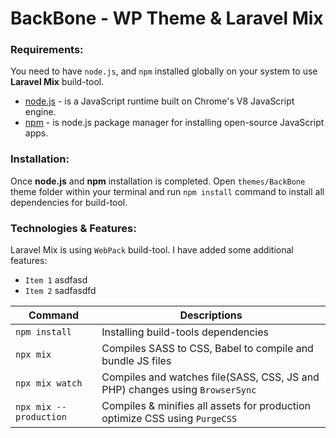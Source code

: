 # BackBone - WP Theme & Laravel Mix

### Requirements:
You need to have `node.js`, and `npm` installed globally on your system to use **Laravel Mix** build-tool.

-   [node.js](https://nodejs.org/en/) - is a JavaScript runtime built on Chrome's V8 JavaScript engine.
-   [npm](https://www.npmjs.com/) - is node.js package manager for installing open-source JavaScript apps.

### Installation:
Once **node.js** and **npm** installation is completed. Open `themes/BackBone` theme folder within your terminal and run `npm install` command to install all dependencies for build-tool.


### Technologies & Features:
Laravel Mix is using `WebPack` build-tool. I have added some additional features:

* `Item 1` asdfasd
* `Item 2` sadfasdfd

| Command        | Descriptions                                                                            |
| -------------- | --------------------------------------------------------------------------------------- |
| `npm install`         | Installing build-tools dependencies                                                     |
| `npx mix`             | Compiles SASS to CSS, Babel to compile and bundle JS files                              |
| `npx mix watch`       | Compiles and watches file(SASS, CSS, JS and PHP) changes using `BrowserSync`            |
| `npx mix --production`| Compiles & minifies all assets for production optimize CSS using `PurgeCSS`                          |